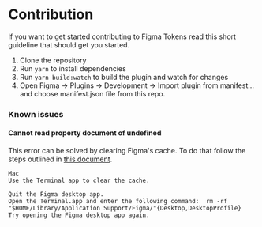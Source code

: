 # Contribution

If you want to get started contributing to Figma Tokens read this short guideline that should get you started.

1. Clone the repository
2. Run `yarn` to install dependencies
3. Run `yarn build:watch` to build the plugin and watch for changes
4. Open Figma -> Plugins -> Development -> Import plugin from manifest... and choose manifest.json file from this repo.


### Known issues
 
#### Cannot read property document of undefined

This error can be solved by clearing Figma's cache. To do that follow the steps outlined in [this document](https://help.figma.com/hc/en-us/articles/360040328553-Can-I-work-offline-with-Figma-#clear-data).
 
```
Mac
Use the Terminal app to clear the cache.

Quit the Figma desktop app.
Open the Terminal.app and enter the following command:  rm -rf "$HOME/Library/Application Support/Figma/"{Desktop,DesktopProfile}
Try opening the Figma desktop app again.
```
